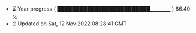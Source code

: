 - ⏳ Year progress { █████████████████████████▁▁▁▁▁ } 86.40 %
- ⏰ Updated on Sat, 12 Nov 2022 08:28:41 GMT

